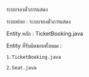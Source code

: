ระบบจองตั๋วการแสดง

ระบบย่อย : ระบบจองตั๋วการแสดง

Entity หลัก : TicketBooking.java

Entity ที่รับผิดชอบทั้งหมด :

    1.TicketBooking.java
    
    2.Seat.java
   
